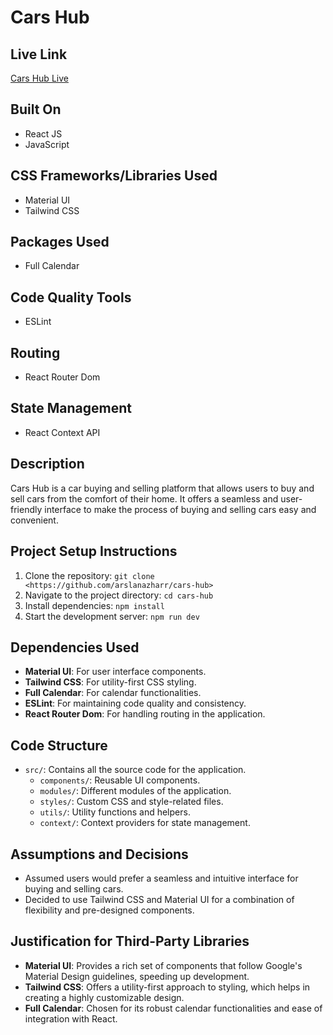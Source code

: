 # Cars Hub

## Live Link

[Cars Hub Live](https://carshub-eta.vercel.app/calendar)

## Built On

- React JS
- JavaScript

## CSS Frameworks/Libraries Used

- Material UI
- Tailwind CSS

## Packages Used

- Full Calendar

## Code Quality Tools

- ESLint

## Routing

- React Router Dom

## State Management

- React Context API

## Description

Cars Hub is a car buying and selling platform that allows users to buy and sell cars from the comfort of their home. It offers a seamless and user-friendly interface to make the process of buying and selling cars easy and convenient.

## Project Setup Instructions

1. Clone the repository: `git clone <https://github.com/arslanazharr/cars-hub>`
2. Navigate to the project directory: `cd cars-hub`
3. Install dependencies: `npm install`
4. Start the development server: `npm run dev`

## Dependencies Used

- **Material UI**: For user interface components.
- **Tailwind CSS**: For utility-first CSS styling.
- **Full Calendar**: For calendar functionalities.
- **ESLint**: For maintaining code quality and consistency.
- **React Router Dom**: For handling routing in the application.

## Code Structure

- `src/`: Contains all the source code for the application.
  - `components/`: Reusable UI components.
  - `modules/`: Different modules of the application.
  - `styles/`: Custom CSS and style-related files.
  - `utils/`: Utility functions and helpers.
  - `context/`: Context providers for state management.

## Assumptions and Decisions

- Assumed users would prefer a seamless and intuitive interface for buying and selling cars.
- Decided to use Tailwind CSS and Material UI for a combination of flexibility and pre-designed components.

## Justification for Third-Party Libraries

- **Material UI**: Provides a rich set of components that follow Google's Material Design guidelines, speeding up development.
- **Tailwind CSS**: Offers a utility-first approach to styling, which helps in creating a highly customizable design.
- **Full Calendar**: Chosen for its robust calendar functionalities and ease of integration with React.
